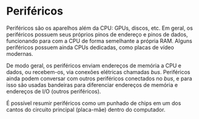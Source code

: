 # Periféricos

Periféricos são os aparelhos além da CPU: GPUs, discos, etc. Em geral, os periféricos possuem seus próprios pinos de endereço e pinos de dados, funcionando para com a CPU de forma semelhante a própria RAM. Alguns periféricos possuem ainda CPUs dedicadas, como placas de vídeo modernas.

De modo geral, os periféricos enviam endereços de memória a CPU e dados, ou recebem-os, via conexões elétricas chamadas _bus_. Periféricos ainda podem conversar com outros periféricos conectados no _bus_, e para isso são usadas bandeiras para diferenciar endereços de memória e endereços de I/O (outros periféricos).

É possível resumir periféricos como um punhado de chips em um dos cantos do circuito principal (placa-mãe) dentro do computador.
